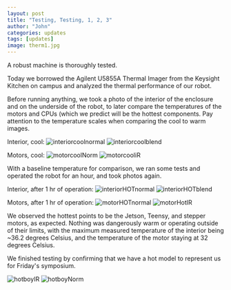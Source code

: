```yaml
---
layout: post
title: "Testing, Testing, 1, 2, 3"
author: "John"
categories: updates
tags: [updates]
image: therm1.jpg
---
```


A robust machine is thoroughly tested. 

Today we borrowed the Agilent U5855A Thermal Imager from the Keysight Kitchen on campus and analyzed the thermal performance of our robot. 

Before running anything, we took a photo of the interior of the enclosure and on the underside of the robot, to later compare the temperatures of the motors and CPUs (which we predict will be the hottest components. Pay attention to the temperature scales when comparing the cool to warm images.

Interior, cool:
![interiorcoolnormal](/assets/img/interiorcoolnormal.JPG)
![interiorcoolblend](/assets/img/motorcooliR.JPG)

Motors, cool:
![motorcoolNorm](/assets/img/motorcoolNorm.JPG)
![motorcooliR](/assets/img/interiorcoolnormal.JPG)

With a baseline temperature for comparison, we ran some tests and operated the robot for an hour, and took photos again.

Interior, after 1 hr of operation:
![interiorHOTnormal](/assets/img/interiorHOTnormal.JPG)
![interiorHOTblend](/assets/img/interiorHOTblend.JPG)

Motors, after 1 hr of operation:
![motorHOTnormal](/assets/img/motorHOTnormal.JPG)
![motorHotIR](/assets/img/motorHotIR.JPG)


We observed the hottest points to be the Jetson, Teensy, and stepper motors, as expected. Nothing was dangerously warm or operating outside of their limits, with the maximum measured temperature of the interior being ~36.2 degrees Celsius, and the temperature of the motor staying at 32 degrees Celsius.

We finished testing by confirming that we have a hot model to represent us for Friday's symposium.


![hotboyIR](/assets/img/hotboyIR.JPG)
![hotboyNorm](/assets/img/hotboyNorm.JPG)
